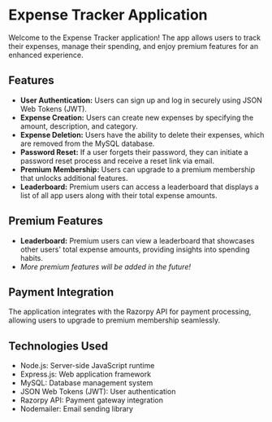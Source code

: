 # Expense Tracker Application

Welcome to the Expense Tracker application! The app allows users to track their expenses, manage their spending, and enjoy premium features for an enhanced experience.

## Features

- **User Authentication:** Users can sign up and log in securely using JSON Web Tokens (JWT).
- **Expense Creation:** Users can create new expenses by specifying the amount, description, and category.
- **Expense Deletion:** Users have the ability to delete their expenses, which are removed from the MySQL database.
- **Password Reset:** If a user forgets their password, they can initiate a password reset process and receive a reset link via email.
- **Premium Membership:** Users can upgrade to a premium membership that unlocks additional features.
- **Leaderboard:** Premium users can access a leaderboard that displays a list of all app users along with their total expense amounts.

## Premium Features

- **Leaderboard:** Premium users can view a leaderboard that showcases other users' total expense amounts, providing insights into spending habits.
- *More premium features will be added in the future!*

## Payment Integration

The application integrates with the Razorpy API for payment processing, allowing users to upgrade to premium membership seamlessly.


## Technologies Used

- Node.js: Server-side JavaScript runtime
- Express.js: Web application framework
- MySQL: Database management system
- JSON Web Tokens (JWT): User authentication
- Razorpy API: Payment gateway integration
- Nodemailer: Email sending library
